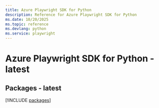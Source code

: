```yaml
---
title: Azure Playwright SDK for Python
description: Reference for Azure Playwright SDK for Python
ms.date: 10/20/2025
ms.topic: reference
ms.devlang: python
ms.service: playwright
---
```

# Azure Playwright SDK for Python - latest
## Packages - latest
[!INCLUDE [packages](playwright-index.md)]